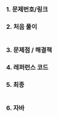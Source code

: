 ### 1. 문제번호/링크

### 2. 처음 풀이

``` java

```

### 3. 문제점 / 해결책

### 4. 레퍼런스 코드

### 5. 최종

``` java

```

### 6. 자바
<!--stackedit_data:
eyJoaXN0b3J5IjpbLTkwNDAzNTIzNiw3MzA5OTgxMTZdfQ==
-->